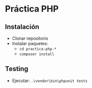 # Práctica PHP

## Instalación

- Clonar repositorio
- Instalar paquetes:
  - `cd practica-php-*`
  - `composer install`

## Testing

- Ejecutar: `.\vendor\bin\phpunit tests`
